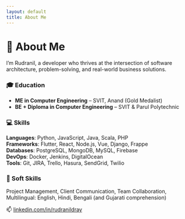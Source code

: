 ```yaml
---
layout: default
title: About Me
---
```


# 🙋 About Me

I’m Rudranil, a developer who thrives at the intersection of software architecture, problem-solving, and real-world business solutions.

### 🎓 Education
- **ME in Computer Engineering** – SVIT, Anand (Gold Medalist)
- **BE + Diploma in Computer Engineering** – SVIT & Parul Polytechnic

### 💻 Skills

**Languages**: Python, JavaScript, Java, Scala, PHP  
**Frameworks**: Flutter, React, Node.js, Vue, Django, Frappe  
**Databases**: PostgreSQL, MongoDB, MySQL, Firebase  
**DevOps**: Docker, Jenkins, DigitalOcean  
**Tools**: Git, JIRA, Trello, Hasura, SendGrid, Twilio  

### 💬 Soft Skills

Project Management, Client Communication, Team Collaboration, Multilingual: English, Hindi, Bengali (and Gujarati comprehension)

📫 [linkedin.com/in/rudranildray](https://linkedin.com/in/rudranildray)
